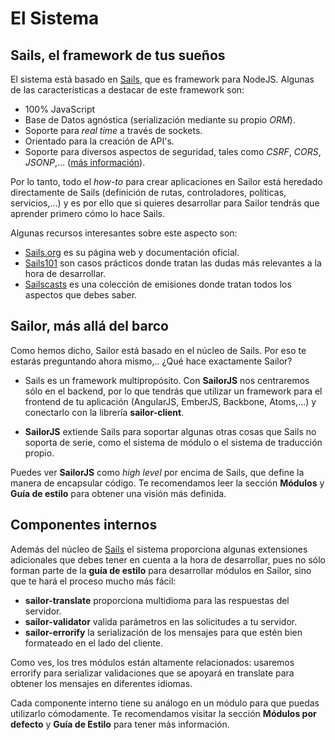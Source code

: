 # El Sistema

## Sails, el framework de tus sueños

El sistema está basado en [Sails](http://sailorjs.org/), que es framework para NodeJS. Algunas de las características a destacar de este framework son:

* 100% JavaScript
* Base de Datos agnóstica (serialización mediante su propio *ORM*).
* Soporte para *real time* a través de sockets.
* Orientado para la creación de API's.
* Soporte para diversos aspectos de seguridad, tales como *CSRF*, *CORS*, *JSONP*,... ([más información](http://sailsjs.org/#/documentation/concepts/Security)).

Por lo tanto, todo el *how-to* para crear aplicaciones en Sailor está heredado directamente de Sails (definición de rutas, controladores, políticas, servicios,...) y es por ello que si quieres desarrollar para Sailor tendrás que aprender primero cómo lo hace Sails.

Algunas recursos interesantes sobre este aspecto son:

* [Sails.org](http://sailsjs.org/) es su página web y documentación oficial.
* [Sails101](https://github.com/sails101) son casos prácticos donde tratan las dudas más relevantes a la hora de desarrollar.
* [Sailscasts](https://irlnathan.github.io/sailscasts/) es una colección de emisiones donde tratan todos los aspectos que debes saber.

## Sailor, más allá del barco

Como hemos dicho, Sailor está basado en el núcleo de Sails. Por eso te estarás preguntando ahora mismo,.. ¿Qué hace exactamente Sailor?

* Sails es un framework multipropósito. Con **SailorJS** nos centraremos sólo en el backend, por lo que tendrás que utilizar un framework para el frontend de tu aplicación (AngularJS, EmberJS, Backbone, Atoms,...) y conectarlo con la librería **sailor-client**.

* **SailorJS** extiende Sails para soportar algunas otras cosas que Sails no soporta de serie, como el sistema de módulo o el sistema de traducción propio.

Puedes ver **SailorJS** como *high level* por encima de Sails, que define la manera de encapsular código. Te recomendamos leer la sección **Módulos** y **Guía de estilo** para obtener una visión más definida.

## Componentes internos

Además del núcleo de [Sails](http://sailorjs.org) el sistema proporciona algunas extensiones adicionales que debes tener en cuenta a la hora de desarrollar, pues no sólo forman parte de la **guía de estilo** para desarrollar módulos en Sailor, sino que te hará el proceso mucho más fácil:

* **sailor-translate** proporciona multidioma para las respuestas del servidor.
* **sailor-validator** valida parámetros en las solicitudes a tu servidor.
* **sailor-errorify** la serialización de los mensajes para que estén bien formateado en el lado del cliente.

Como ves, los tres módulos están altamente relacionados: usaremos errorify para serializar validaciones que se apoyará en translate para obtener los mensajes en diferentes idiomas.

Cada componente interno tiene su análogo en un módulo para que puedas utilizarlo cómodamente. Te recomendamos visitar la sección **Módulos por defecto** y **Guía de Estilo** para tener más información.
